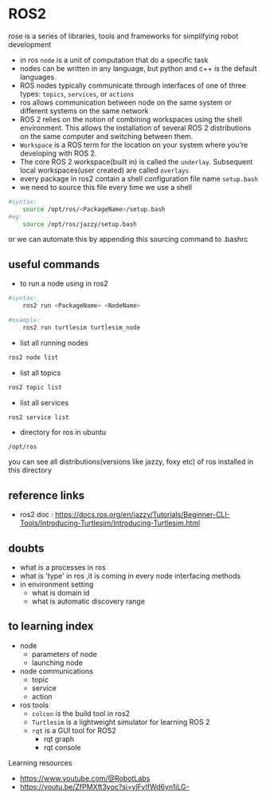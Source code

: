 # ROS2
rose is a series of libraries, tools and frameworks for simplifying robot development
* in ros `node` is a unit of computation that do a specific task 
* nodes can be written in any language, but python and c++ is the default languages
* ROS nodes typically communicate through interfaces of one of three types: `topics`, `services`, or `actions`
* ros allows communication between node on the same system or different systems on the same network
* ROS 2 relies on the notion of combining workspaces using the shell environment. This allows the installation of several ROS 2 distributions on the same computer and switching between them.
* `Workspace` is a ROS term for the location on your system where you’re developing with ROS 2.
* The core ROS 2 workspace(built in) is called the `underlay`. Subsequent local workspaces(user created) are called `overlays`
* every package in ros2 contain a shell configuration file name `setup.bash`
* we need to source this file every time we use a shell
```bash
#syntax:
    source /opt/ros/<PackageName>/setup.bash
#eg:
    source /opt/ros/jazzy/setup.bash
```
or we can automate this by appending this sourcing command to .bashrc


## useful commands
* to run a node using in ros2
```bash
#syntax:
    ros2 run <PackageName> <NodeName>

#example: 
    ros2 run turtlesim turtlesim_node
```
* list all running nodes
```bash
ros2 node list
```
* list all topics
```bash
ros2 topic list
```
* list all services
```bash
ros2 service list
```
* directory for ros in ubuntu
```
/opt/ros
```
you can see all distributions(versions like jazzy, foxy etc) of ros installed in this directory

## reference links
* ros2 doc : https://docs.ros.org/en/jazzy/Tutorials/Beginner-CLI-Tools/Introducing-Turtlesim/Introducing-Turtlesim.html

## doubts 
- what is a processes in ros
- what is 'type' in ros ,it is coming in every node interfacing methods
- in environment setting
    - what is domain id 
    - what is automatic discovery range

## to learning index
- node
    - parameters of node
    - launching node
- node communications
    - topic    
    - service
    - action
- ros tools
    - `colcon` is the build tool in ros2
    - `Turtlesim` is a lightweight simulator for learning ROS 2
    - `rqt` is a GUI tool for ROS2
        - rqt graph
        - rqt console

Learning resources 
- https://www.youtube.com/@RobotLabs
- https://youtu.be/ZfPMXft3yoc?si=ylFvIfWd6yn1iLG-